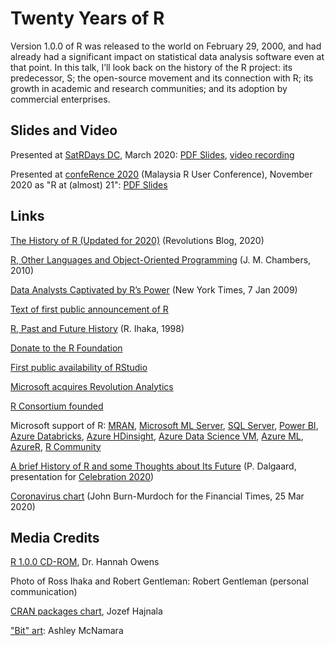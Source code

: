 # Twenty Years of R

Version 1.0.0 of R was released to the world on February 29, 2000, and had already had a significant impact on statistical data analysis software even at that point. In this talk, I’ll look back on the history of the R project: its predecessor, S; the open-source movement and its connection with R; its growth in academic and research communities; and its adoption by commercial enterprises.

## Slides and Video

Presented at [SatRDays DC](http://dc2020.netlify.com/), March 2020: [PDF Slides](https://github.com/revodavid/20-years-of-R/raw/master/Twenty%20Years%20of%20R%20-%20SatRDays%20DC%20Mar%202020.pdf), [video recording](https://youtu.be/iq_biXEIx-U) 

Presented at [confeRence 2020](https://www.r-conference2020.com/) (Malaysia R User Conference), November 2020 as "R at (almost) 21": [PDF Slides](R%20at%20(almost)%2021%20-%20Malaysia%20R%20Conf.pdf)

## Links

[The History of R (Updated for 2020)](https://blog.revolutionanalytics.com/2020/07/the-history-of-r-updated-for-2020.html) (Revolutions Blog, 2020)

[R, Other Languages and Object-Oriented Programming](http://statweb.stanford.edu/~jmc4/talks/Stanford2010_slides.pdf) (J. M. Chambers, 2010)

[Data Analysts Captivated by R’s Power](https://www.nytimes.com/2009/01/07/technology/business-computing/07program.html) (New York Times, 7 Jan 2009)

[Text of first public announcement of R](https://blog.revolutionanalytics.com/2017/10/updated-history-of-r.html)

[R, Past and Future History](https://www.stat.auckland.ac.nz/~ihaka/downloads/Interface98.pdf) (R. Ihaka, 1998)

[Donate to the R Foundation](https://www.r-project.org/foundation/donations.html)

[First public availability of RStudio](https://blog.rstudio.com/2011/02/28/rstudio-new-open-source-ide-for-r/)

[Microsoft acquires Revolution Analytics](https://blogs.microsoft.com/blog/2015/01/23/microsoft-acquire-revolution-analytics-help-customers-find-big-data-value-advanced-statistical-analysis/)

[R Consortium founded](https://www.r-consortium.org/announcement/2015/06/30/linux-foundation-announces-r-consortium-to-support-millions-of-users-around-the-world)

Microsoft support of R: [MRAN](https://mran.microsoft.com/?WT.mc_id=satrdaysdc-talk-davidsmi), [Microsoft ML Server](https://docs.microsoft.com/en-us/machine-learning-server/what-is-machine-learning-server?WT.mc_id=satrdaysdc-talk-davidsmi), [SQL Server](https://docs.microsoft.com/en-us/sql/advanced-analytics/what-is-sql-server-machine-learning?view=sql-server-ver15&WT.mc_id=satrdaysdc-talk-davidsmi), [Power BI](https://docs.microsoft.com/power-bi/desktop-r-visuals?WT.mc_id=satrdaysdc-talk-davidsmi), [Azure Databricks](https://docs.microsoft.com/en-us/azure/databricks/spark/latest/sparkr/?WT.mc_id=satrdaysdc-talk-davidsmi), [Azure HDinsight](https://docs.microsoft.com/azure/hdinsight/r-server/r-server-overview?WT.mc_id=satrdaysdc-talk-davidsmi), [Azure Data Science VM](https://docs.microsoft.com/azure/machine-learning/data-science-virtual-machine/tools-included?WT.mc_id=satrdaysdc-talk-davidsmi#program-in-python-r-julia-and-nodejs), [Azure ML](https://docs.microsoft.com/en-us/azure/machine-learning/tutorial-1st-r-experiment?WT.mc_id=satrdaysdc-talk-davidsmi), [AzureR](https://github.com/Azure/AzureR), [R Community](https://www.r-consortium.org/members)

[A brief History of R and some Thoughts about Its Future](https://youtu.be/Uey45MSg8Y4) (P. Dalgaard, presentation for [Celebration 2020](https://biostatistics.dk/celebration2020/index.html))

[Coronavirus chart](https://twitter.com/jburnmurdoch/status/1242952003262832641) (John Burn-Murdoch for the Financial Times, 25 Mar 2020)

## Media Credits

[R 1.0.0 CD-ROM](https://twitter.com/HannahOish/status/1036353875605737472), Dr. Hannah Owens

Photo of Ross Ihaka and Robert Gentleman: Robert Gentleman (personal communication)

[CRAN packages chart](https://jozef.io/r921-happy-birthday-r/), Jozef Hajnala

["Bit" art](http://github.com/ashleymcnamara/Developer-Advocate-Bit): Ashley McNamara
